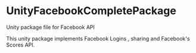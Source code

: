 # UnityFacebookCompletePackage
Unity package file for Facebook API


This unity package implements Facebook Logins , sharing and Facebook's Scores API.
